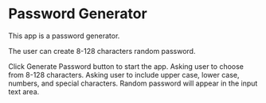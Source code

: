 # Password Generator
This app is a password generator.

The user can create 8-128 characters random password.

Click Generate Password button to start the app.
Asking user to choose from 8-128 characters.
Asking user to include upper case, lower case, numbers, and special characters.
Random password will appear in the input text area.

